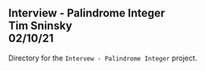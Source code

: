 **Interview - Palindrome Integer**\
Tim Sninsky\
02/10/21
---
Directory for the `Intervew - Palindrome Integer` project.
